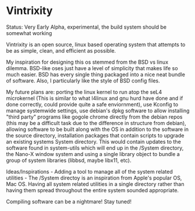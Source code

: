 # Vintrixity

Status: Very Early Alpha, experimental, the build system should be somewhat working

Vintrixity is an open source, linux based operating system that attempts to be as simple, clean, and efficient as possible.

My inspiration for designing this os stemmed from the BSD vs linux dilemma. BSD-like oses just have a level of simplicity that makes life so much easier. BSD has every single thing packaged into a nice neat bundle of software. Also, I particularly like the style of BSD config files. 

My future plans are: porting the linux kernel to run atop the seL4 microkernel (This is similar to what l4linux and gnu hurd have done and if done correctly, could provide quite a safe enviornment), use Kconfig to manage systemwide settings, use debian's dpkg software to allow installing "third party" programs like gogole chrome directly from the debian repos (this may be a difficult task due to the difference in structure from debian), allowing software to be built along with the OS in addition to the software in the source directory, installation packages that contain scripts to upgrade an existing systems System directory. This would contain updates to the software found in system-utils which will end up in the /System directory, the Nano-X window system and using a single library object to bundle a group of system libraries (libbsd, maybe libx11, etc).

Ideas/Inspirations
	- Adding a tool to manage all of the system related utilities 
	- The /System directoy is an inspiration from Apple's popular OS, Mac OS. Having all system related utilities in a single directory rather than having them spread throughout the entire system sounded appropriate.

Compiling software can be a nightmare!
Stay tuned!
